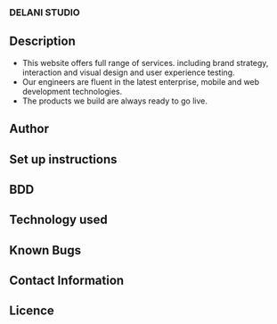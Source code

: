 ### DELANI STUDIO ###

## Description ##

- This website offers full range of services. including brand strategy, interaction and visual design and user experience testing.
- Our engineers are fluent in the latest enterprise, mobile and web development technologies. 
- The products we build are always ready to go live.

## Author ##


## Set up instructions ##

## BDD ##


## Technology used ##

## Known Bugs ##

## Contact Information ##

## Licence ##